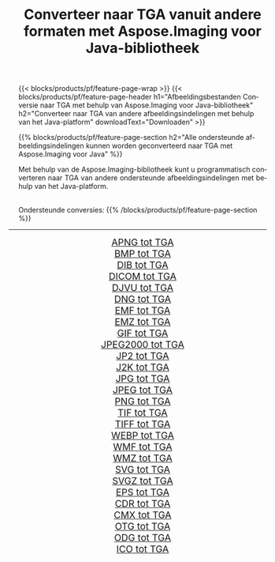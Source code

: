 ﻿---
title: Converteer naar TGA vanuit andere formaten met Aspose.Imaging voor Java-bibliotheek 
weight: 3920
url: /nl/java/conversion/to/tga/ 
lang: nl
langdirlevel: 2
locales: zh-hans,ja,it,ru,de,es,fr,nl,id,lt,pl,pt,vi,tr,ko,zh-hant,ar,hi,th,sv,cs,uk,he
description: Met Aspose.Imaging kunt u met Java converteren naar TGA vanuit andere formaten
---

{{< blocks/products/pf/feature-page-wrap >}}
{{< blocks/products/pf/feature-page-header h1="Afbeeldingsbestanden Conversie naar TGA met behulp van Aspose.Imaging voor Java-bibliotheek" h2="Converteer naar TGA van andere afbeeldingsindelingen met behulp van het Java-platform" downloadText="Downloaden" >}}


{{% blocks/products/pf/feature-page-section  h2="Alle ondersteunde afbeeldingsindelingen kunnen worden geconverteerd naar TGA met Aspose.Imaging voor Java" %}}
<p align=justify>Met behulp van de Aspose.Imaging-bibliotheek kunt u programmatisch converteren naar TGA van andere ondersteunde afbeeldingsindelingen met behulp van het Java-platform.</p>
<br/>
Ondersteunde conversies:
{{% /blocks/products/pf/feature-page-section %}}
<div class="container-fluid productfamilypage bg-gray">
    <div class="convertypes bg-gray agp-content section">
        <div class="container">
		<hr style="margin-left:-20px;"/>
		<div class="row other-converters" style="gap: 10px;font-size: 19px;text-align:center;">
		    <div class='col-md-2 other-converter remove-lp remove-rp'><a href="/imaging/nl/java/conversion/apng-to-tga/" style="padding:15px;">APNG tot TGA</a></div>
<div class='col-md-2 other-converter remove-lp remove-rp'><a href="/imaging/nl/java/conversion/bmp-to-tga/" style="padding:15px;">BMP tot TGA</a></div>
<div class='col-md-2 other-converter remove-lp remove-rp'><a href="/imaging/nl/java/conversion/dib-to-tga/" style="padding:15px;">DIB tot TGA</a></div>
<div class='col-md-2 other-converter remove-lp remove-rp'><a href="/imaging/nl/java/conversion/dicom-to-tga/" style="padding:15px;">DICOM tot TGA</a></div>
<div class='col-md-2 other-converter remove-lp remove-rp'><a href="/imaging/nl/java/conversion/djvu-to-tga/" style="padding:15px;">DJVU tot TGA</a></div>
<div class='col-md-2 other-converter remove-lp remove-rp'><a href="/imaging/nl/java/conversion/dng-to-tga/" style="padding:15px;">DNG tot TGA</a></div>
<div class='col-md-2 other-converter remove-lp remove-rp'><a href="/imaging/nl/java/conversion/emf-to-tga/" style="padding:15px;">EMF tot TGA</a></div>
<div class='col-md-2 other-converter remove-lp remove-rp'><a href="/imaging/nl/java/conversion/emz-to-tga/" style="padding:15px;">EMZ tot TGA</a></div>
<div class='col-md-2 other-converter remove-lp remove-rp'><a href="/imaging/nl/java/conversion/gif-to-tga/" style="padding:15px;">GIF tot TGA</a></div>
<div class='col-md-2 other-converter remove-lp remove-rp'><a href="/imaging/nl/java/conversion/jpeg2000-to-tga/" style="padding:15px;">JPEG2000 tot TGA</a></div>
<div class='col-md-2 other-converter remove-lp remove-rp'><a href="/imaging/nl/java/conversion/jp2-to-tga/" style="padding:15px;">JP2 tot TGA</a></div>
<div class='col-md-2 other-converter remove-lp remove-rp'><a href="/imaging/nl/java/conversion/j2k-to-tga/" style="padding:15px;">J2K tot TGA</a></div>
<div class='col-md-2 other-converter remove-lp remove-rp'><a href="/imaging/nl/java/conversion/jpg-to-tga/" style="padding:15px;">JPG tot TGA</a></div>
<div class='col-md-2 other-converter remove-lp remove-rp'><a href="/imaging/nl/java/conversion/jpeg-to-tga/" style="padding:15px;">JPEG tot TGA</a></div>
<div class='col-md-2 other-converter remove-lp remove-rp'><a href="/imaging/nl/java/conversion/png-to-tga/" style="padding:15px;">PNG tot TGA</a></div>
<div class='col-md-2 other-converter remove-lp remove-rp'><a href="/imaging/nl/java/conversion/tif-to-tga/" style="padding:15px;">TIF tot TGA</a></div>
<div class='col-md-2 other-converter remove-lp remove-rp'><a href="/imaging/nl/java/conversion/tiff-to-tga/" style="padding:15px;">TIFF tot TGA</a></div>
<div class='col-md-2 other-converter remove-lp remove-rp'><a href="/imaging/nl/java/conversion/webp-to-tga/" style="padding:15px;">WEBP tot TGA</a></div>
<div class='col-md-2 other-converter remove-lp remove-rp'><a href="/imaging/nl/java/conversion/wmf-to-tga/" style="padding:15px;">WMF tot TGA</a></div>
<div class='col-md-2 other-converter remove-lp remove-rp'><a href="/imaging/nl/java/conversion/wmz-to-tga/" style="padding:15px;">WMZ tot TGA</a></div>
<div class='col-md-2 other-converter remove-lp remove-rp'><a href="/imaging/nl/java/conversion/svg-to-tga/" style="padding:15px;">SVG tot TGA</a></div>
<div class='col-md-2 other-converter remove-lp remove-rp'><a href="/imaging/nl/java/conversion/svgz-to-tga/" style="padding:15px;">SVGZ tot TGA</a></div>
<div class='col-md-2 other-converter remove-lp remove-rp'><a href="/imaging/nl/java/conversion/eps-to-tga/" style="padding:15px;">EPS tot TGA</a></div>
<div class='col-md-2 other-converter remove-lp remove-rp'><a href="/imaging/nl/java/conversion/cdr-to-tga/" style="padding:15px;">CDR tot TGA</a></div>
<div class='col-md-2 other-converter remove-lp remove-rp'><a href="/imaging/nl/java/conversion/cmx-to-tga/" style="padding:15px;">CMX tot TGA</a></div>
<div class='col-md-2 other-converter remove-lp remove-rp'><a href="/imaging/nl/java/conversion/otg-to-tga/" style="padding:15px;">OTG tot TGA</a></div>
<div class='col-md-2 other-converter remove-lp remove-rp'><a href="/imaging/nl/java/conversion/odg-to-tga/" style="padding:15px;">ODG tot TGA</a></div>
<div class='col-md-2 other-converter remove-lp remove-rp'><a href="/imaging/nl/java/conversion/ico-to-tga/" style="padding:15px;">ICO tot TGA</a></div>
                </div>
        </div>
    </div>
</div>
<br/>

